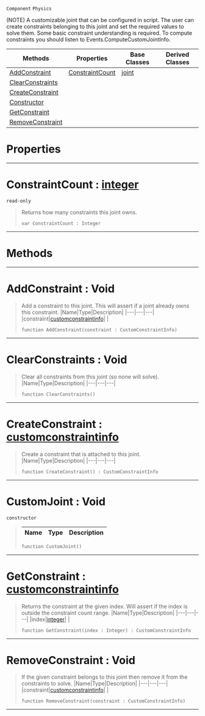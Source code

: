  `Component` `Physics`



(NOTE) A customizable joint that can be configured in script. The user can create constraints belonging to this joint and set the required values to solve them. Some basic constraint understanding is required. To compute constraints you should listen to Events.ComputeCustomJointInfo.

|Methods|Properties|Base Classes|Derived Classes|
|---|---|---|---|
|[AddConstraint](customjoint.md#addconstraint-void)|[ConstraintCount](customjoint.md#constraintcount-zilch-eng)|[joint](joint.md)| |
|[ClearConstraints](customjoint.md#clearconstraints-void)| | | |
|[CreateConstraint](customjoint.md#createconstraint-zilch-en)| | | |
|[Constructor](customjoint.md#customjoint-void)| | | |
|[GetConstraint](customjoint.md#getconstraint-zilch-engin)| | | |
|[RemoveConstraint](customjoint.md#removeconstraint-void)| | | |


 #  Properties


---  
 #  ConstraintCount : [integer](../nada_base_types/integer.md)

 `read-only`

> Returns how many constraints this joint owns.
> ```TS:Nada
> var ConstraintCount : Integer


---  
 #  Methods


---  
 #  AddConstraint : Void

> Add a constraint to this joint. This will assert if a joint already owns this constraint.
> |Name|Type|Description|
> |---|---|---|
> |constraint|[customconstraintinfo](customconstraintinfo.md)| |
> ```TS:Nada
> function AddConstraint(constraint : CustomConstraintInfo)
> ``` 


---  
 #  ClearConstraints : Void

> Clear all constraints from this joint (so none will solve).
> |Name|Type|Description|
> |---|---|---|
> ```TS:Nada
> function ClearConstraints()
> ``` 


---  
 #  CreateConstraint : [customconstraintinfo](customconstraintinfo.md)

> Create a constraint that is attached to this joint.
> |Name|Type|Description|
> |---|---|---|
> ```TS:Nada
> function CreateConstraint() : CustomConstraintInfo
> ``` 


---  
 #  CustomJoint : Void

 `constructor`

> 
> |Name|Type|Description|
> |---|---|---|
> ```TS:Nada
> function CustomJoint()
> ``` 


---  
 #  GetConstraint : [customconstraintinfo](customconstraintinfo.md)

> Returns the constraint at the given index. Will assert if the index is outside the constraint count range.
> |Name|Type|Description|
> |---|---|---|
> |index|[integer](../nada_base_types/integer.md)| |
> ```TS:Nada
> function GetConstraint(index : Integer) : CustomConstraintInfo
> ``` 


---  
 #  RemoveConstraint : Void

> If the given constraint belongs to this joint then remove it from the constraints to solve.
> |Name|Type|Description|
> |---|---|---|
> |constraint|[customconstraintinfo](customconstraintinfo.md)| |
> ```TS:Nada
> function RemoveConstraint(constraint : CustomConstraintInfo)
> ``` 


---  
 

 